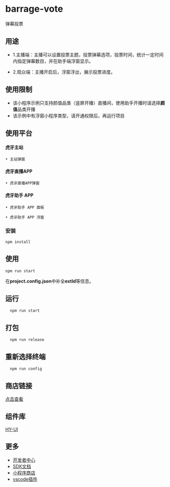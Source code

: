 # barrage-vote
弹幕投票

## 用途

* 1.主播端：主播可以设置投票主题，投票弹幕选项，投票时间，统计一定时间内指定弹幕数目，并在助手端浮窗显示。

* 2.观众端：主播开启后，浮窗浮出，展示投票进度。

## 使用限制

- 该小程序示例只支持颜值品类（竖屏开播）直播间，使用助手开播时请选择**颜值**品类开播
- 该示例中有浮窗小程序类型，请开通权限后，再运行项目

## 使用平台

#### 虎牙主站

    • 主站弹窗

#### 虎牙直播APP

    • 虎牙直播APP弹窗

#### 虎牙助手 APP

    • 虎牙助手 APP 面板

    • 虎牙助手 APP 浮窗

### 安装
```shell
npm install 
```

## 使用
```shell
npm run start
```
在**project.config.json**中补全**extId**等信息。

## 运行
```
  npm run start
```

## 打包
```
  npm run release
```

## 重新选择终端
```
  npm run config
```

## 商店链接
[点击查看](https://appstore.huya.com/#/app/2ln2j15t)

## 组件库
  [HY-UI](http://hd.huya.com/web/hy-ui-doc/)

## 更多
- [开发者中心](https://ext.huya.com/)
- [SDK文档](http://dev.huya.com/docs#/sdk/SDK%E6%96%87%E6%A1%A3)
- [小程序商店](https://appstore.huya.com/)
- [vscode插件](https://marketplace.visualstudio.com/items?itemName=mogewcy.hyextvscode)